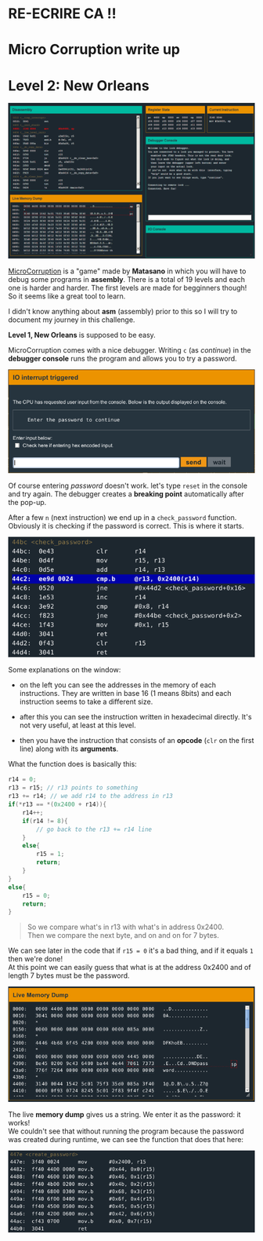 # RE-ECRIRE CA !!

# Micro Corruption write up

# Level 2: New Orleans

![micro corruption](img/1_1.png)

[MicroCorruption](http://microcorruption.com/) is a "game" made by **Matasano** in which you will have to debug some programs in **assembly**. There is a total of 19 levels and each one is harder and harder. The first levels are made for begginners though! So it seems like a great tool to learn.

I didn't know anything about **asm** (assembly) prior to this so I will try to document my journey in this challenge.

**Level 1, New Orleans** is supposed to be easy.

MicroCorruption comes with a nice debugger. Writing `c` (as *continue*) in the **debugger console** runs the program and allows you to try a password.

![password](img/1_2.png)

Of course entering *password* doesn't work. let's type `reset` in the console and try again. The debugger creates a **breaking point** automatically after the pop-up.

After a few `n` (next instruction) we end up in a `check_password` function. Obviously it is checking if the password is correct. This is where it starts.

![e](img/1_3.png)

Some explanations on the window:

* on the left you can see the addresses in the memory of each instructions. They are written in base 16 (1 means 8bits) and each instruction seems to take a different size.

* after this you can see the instruction written in hexadecimal directly. It's not very useful, at least at this level.

* then you have the instruction that consists of an **opcode** (`clr` on the first line) along with its **arguments**.

What the function does is basically this:

```c
r14 = 0;
r13 = r15; // r13 points to something
r13 += r14; // we add r14 to the address in r13
if(*r13 == *(0x2400 + r14)){
    r14++;
    if(r14 != 8){
        // go back to the r13 += r14 line
    }
    else{
        r15 = 1;
        return;
    }
}
else{
    r15 = 0;
    return;
}
```

> So we compare what's in r13 with what's in address 0x2400.  
Then we compare the next byte, and on and on for 7 bytes.  

We can see later in the code that if `r15 = 0` it's a bad thing, and if it equals `1` then we're done!  
At this point we can easily guess that what is at the address 0x2400 and of length 7 bytes must be the password.  

![f](img/1_4.png)

The live **memory dump** gives us a string. We enter it as the password: it works!  
We couldn't see that without running the program because the password was created during runtime, we can see the function that does that here:

![g](img/1_5.png)